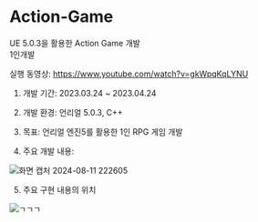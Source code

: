 # Action-Game
UE 5.0.3을 활용한 Action Game 개발  
1인개발  

실행 동영상: https://www.youtube.com/watch?v=gkWpqKqLYNU

1) 개발 기간: 2023.03.24 ~ 2023.04.24  

2) 개발 환경: 언리얼 5.0.3, C++  

3) 목표: 언리얼 엔진5를 활용한 1인 RPG 게임 개발  

4) 주요 개발 내용:


![화면 캡처 2024-08-11 222605](https://github.com/user-attachments/assets/5e06211b-c1dd-44d8-b964-6f2dca243b22)

  


5) 주요 구현 내용의 위치


![ㄱㄱㄱ](https://github.com/user-attachments/assets/5c7cdb60-89cc-4b43-9491-dc7a278042f9)
